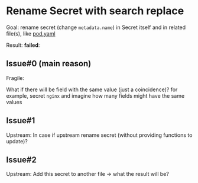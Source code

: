# Rename Secret with search replace

Goal: rename secret (change `metadata.name`) in Secret itself and in related file(s), like [pod.yaml](pod.yaml)

Result: **failed**: 

## Issue#0 (main reason)

Fragile:

What if there will be field with the same value (just a coincidence)? for example, secret `nginx` and imagine how many
fields might have the same values

## Issue#1

Upstream: In case if upstream rename secret (without providing functions to update)?

## Issue#2

Upstream: Add this secret to another file -> what the result will be?